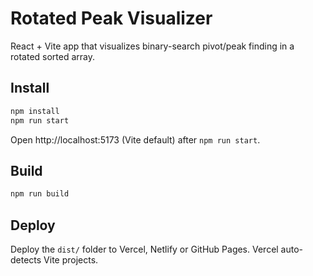 # Rotated Peak Visualizer

React + Vite app that visualizes binary-search pivot/peak finding in a rotated sorted array.

## Install

```bash
npm install
npm run start
```

Open http://localhost:5173 (Vite default) after `npm run start`.

## Build

```bash
npm run build
```

## Deploy

Deploy the `dist/` folder to Vercel, Netlify or GitHub Pages. Vercel auto-detects Vite projects.

